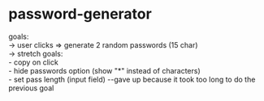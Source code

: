 # password-generator
goals:\
-> user clicks => generate 2 random passwords (15 char)\
-> stretch goals:\
    - copy on click\
    - hide passwords option (show "*" instead of characters)\
    - set pass length (input field) --gave up because it took too long to
    do the previous goal
